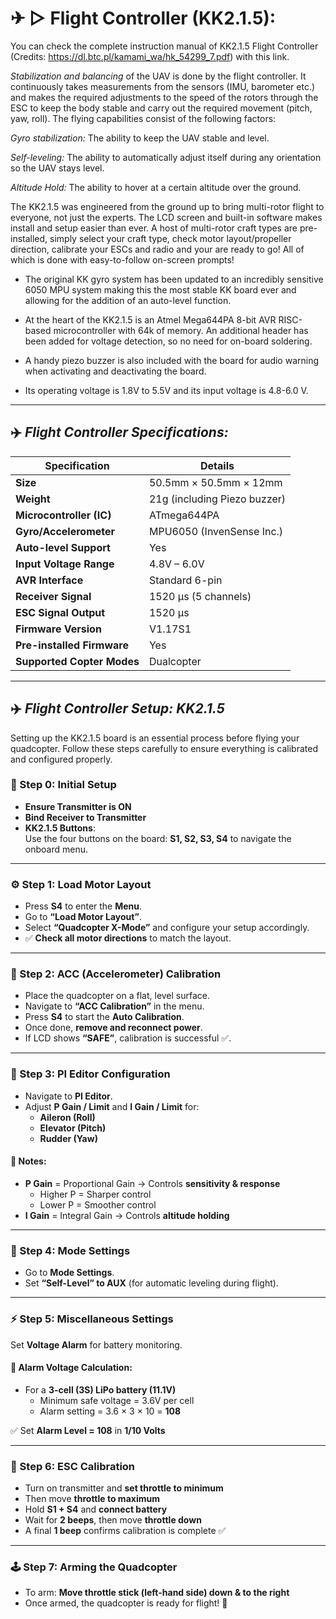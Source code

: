 # ✈ ▷ Flight Controller (KK2.1.5):
You can check the complete instruction manual of KK2.1.5 Flight Controller (Credits: https://dl.btc.pl/kamami_wa/hk_54299_7.pdf) with this link.   

*Stabilization and balancing* of the UAV is done by the flight controller. It continuously takes measurements from the sensors (IMU, barometer etc.) and makes the required adjustments to the speed of the 
rotors through the ESC to keep the body stable and carry out the required movement (pitch, yaw, roll). The flying capabilities consist of the following factors:

*Gyro stabilization:* The ability to keep the UAV stable and level.

*Self-leveling:* The ability to automatically adjust itself during any orientation so the UAV stays level.

*Altitude Hold:* The ability to hover at a certain altitude over the ground.

The KK2.1.5 was engineered from the ground up to bring multi-rotor flight to everyone, not just the experts. The LCD screen and built-in software makes install and setup easier than ever.
A host of multi-rotor craft types are pre-installed, simply select your craft type, check motor layout/propeller direction, calibrate your ESCs and radio and your are ready to go! All of which is done with
easy-to-follow on-screen prompts!

- The original KK gyro system has been updated to an incredibly sensitive 6050 MPU system making this the most stable KK board ever and allowing for the addition of an auto-level function. 

- At the heart of the KK2.1.5 is an Atmel Mega644PA 8-bit AVR RISC-based microcontroller with 64k of memory. An additional header has been added for voltage detection, so no need for on-board soldering.

- A handy piezo buzzer is also included with the board for audio warning when activating and deactivating the board.

- Its operating voltage is 1.8V to 5.5V and its input voltage is 4.8-6.0 V.

 ---
## ✈️ *Flight Controller Specifications:*

| **Specification**             | **Details**                          |
|-------------------------------|--------------------------------------|
| **Size**                      | 50.5mm × 50.5mm × 12mm               |
| **Weight**                    | 21g (including Piezo buzzer)         |
| **Microcontroller (IC)**      | ATmega644PA                          |
| **Gyro/Accelerometer**        | MPU6050 (InvenSense Inc.)            |
| **Auto-level Support**        | Yes                                  |
| **Input Voltage Range**       | 4.8V – 6.0V                          |
| **AVR Interface**             | Standard 6-pin                       |
| **Receiver Signal**           | 1520 µs (5 channels)                 |
| **ESC Signal Output**         | 1520 µs                              |
| **Firmware Version**          | V1.17S1                              |
| **Pre-installed Firmware**    | Yes                                  |
| **Supported Copter Modes**    | Dualcopter                           |

---



## ✈️ *Flight Controller Setup: KK2.1.5*

Setting up the KK2.1.5 board is an essential process before flying your quadcopter. Follow these steps carefully to ensure everything is calibrated and configured properly.


### 🔌 Step 0: Initial Setup  
- **Ensure Transmitter is ON**
- **Bind Receiver to Transmitter**
- **KK2.1.5 Buttons**:  
  Use the four buttons on the board: **S1, S2, S3, S4** to navigate the onboard menu.

---

### ⚙️ Step 1: Load Motor Layout  
- Press **S4** to enter the **Menu**.  
- Go to **“Load Motor Layout”**.  
- Select **“Quadcopter X-Mode”** and configure your setup accordingly.  
- ✅ **Check all motor directions** to match the layout.

---

### 📏 Step 2: ACC (Accelerometer) Calibration  
- Place the quadcopter on a flat, level surface.  
- Navigate to **“ACC Calibration”** in the menu.  
- Press **S4** to start the **Auto Calibration**.  
- Once done, **remove and reconnect power**.  
- If LCD shows **“SAFE”**, calibration is successful ✅.

---

### 🔧 Step 3: PI Editor Configuration  
- Navigate to **PI Editor**.  
- Adjust **P Gain / Limit** and **I Gain / Limit** for:
  - **Aileron (Roll)**
  - **Elevator (Pitch)**
  - **Rudder (Yaw)**

#### 📌 Notes:
- **P Gain** = Proportional Gain → Controls **sensitivity & response**
  - Higher P = Sharper control
  - Lower P = Smoother control
- **I Gain** = Integral Gain → Controls **altitude holding**

---

### 🔄 Step 4: Mode Settings  
- Go to **Mode Settings**.  
- Set **“Self-Level” to AUX** (for automatic leveling during flight).

---

### ⚡ Step 5: Miscellaneous Settings  
Set **Voltage Alarm** for battery monitoring.

#### 📐 Alarm Voltage Calculation:
- For a **3-cell (3S) LiPo battery (11.1V)**  
  - Minimum safe voltage = 3.6V per cell  
  - Alarm setting = 3.6 × 3 × 10 = **108**

✅ Set **Alarm Level = 108** in **1/10 Volts**

---

### 🔁 Step 6: ESC Calibration  
- Turn on transmitter and **set throttle to minimum**  
- Then move **throttle to maximum**
- Hold **S1 + S4** and **connect battery**  
- Wait for **2 beeps**, then move **throttle down**  
- A final **1 beep** confirms calibration is complete ✅

---

### 🕹️ Step 7: Arming the Quadcopter  
- To arm: **Move throttle stick (left-hand side) down & to the right**
- Once armed, the quadcopter is ready for flight! 🛫


